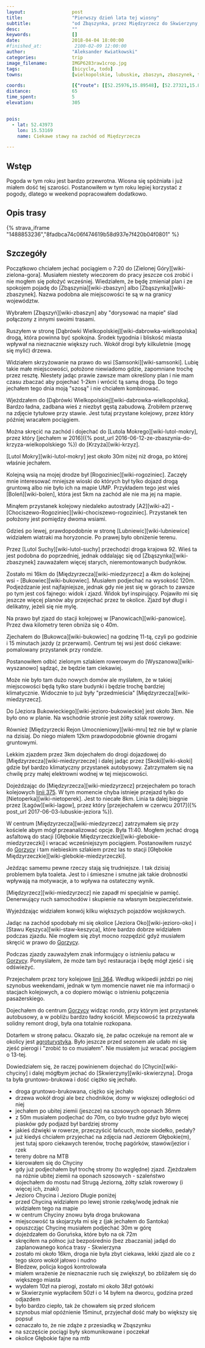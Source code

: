 ```yaml
---
layout:                 post
title:                  "Pierwszy dzień lata tej wiosny"
subtitle:               "od Zbąszynka, przez Międzyrzecz do Skwierzyny; skoro była już zima tej wiosny to czas na lato"
desc:                   ""
keywords:               []
date:                   2018-04-04 18:00:00
#finished_at:            2100-02-09 12:00:00
author:                 "Aleksander Kwiatkowski"
categories:             trip
image_filename:         IMGP6283raw1crop.jpg
tags:                   [bicycle, todo]
towns:                  [wielkopolskie, lubuskie, zbaszyn, zbaszynek, trzciel, miedzyrzecz, bledzew, skwierzyna]

coords:                 [{"route": [[52.25976,15.89548], [52.27321,15.81222], [52.34164,15.71043], [52.37540,15.68897], [52.37927,15.64966], [52.40724,15.63833], [52.44440,15.57808], [52.44011,15.52932], [52.48122,15.45087], [52.48457,15.40144], [52.51654,15.41174], [52.53607,15.46014], [52.58741,15.47886], [52.59378,15.49448], [52.59075,15.50014]], "type": "bicycle"}]
distance:               65
time_spent:             5
elevation:              305


pois:
  - lat: 52.43973
    lon: 15.53169
    name: Ciekawe stawy na zachód od Międzyrzecza

---
```



## Wstęp

Pogoda w tym roku jest bardzo przewrotna. Wiosna się spóźniała i już miałem dość
tej szarości. Postanowiłem w tym roku lepiej korzystać z pogody, dlatego w
weekend popracowałem dodatkowo.

## Opis trasy

{% strava_iframe "1488853236","8fadbca74c06f474619b58d937e7f420b04f0801" %}

## Szczegóły

Początkowo chciałem jechać pociągiem o 7:20 do [Zielonej Góry][wiki-zielona-gora].
Musiałem niestety wieczorem do pracy jeszcze coś zrobić i nie mogłem się
położyć wcześniej. Wiedziałem, że będę zmieniał plan i ze spokojem
pojadę do [Zbąszynia][wiki-zbaszyn] albo [Zbąszynka][wiki-zbaszynek].
Nazwa podobna ale miejscowości te są w na granicy województw.

Wybrałem [Zbąszyń][wiki-zbaszyn] aby "dorysować na mapie" ślad połączony z innymi
swoimi trasami.

Ruszyłem w stronę [Dąbrówki Wielkopolskiej][wiki-dabrowka-wielkopolska] drogą, która
powinna być spokojna. Środek tygodnia i bliskość miasta wpływał na nieznacznie
większy ruch. Wokół drogi były kilkuletnie (mogę się mylić) drzewa.

Widziałem skrzyżowanie na prawo do wsi [Samsonki][wiki-samsonki]. Lubię
takie małe miejscowości, położone niewiadomo gdzie, zapomniane trochę przez
resztę. Niestety jadąc prawie zawsze mam określony plan i nie mam
czasu zbaczać aby pojechać 1-2km i wrócić tą samą drogą.
Do tego jechałem tego dnia moją "szosą" i nie chciałem kombinować.

Wjeżdzałem do [Dąbrówki Wielkopolskiej][wiki-dabrowka-wielkopolska].
Bardzo ładna, zadbana wieś z niezbyt gęstą zabudową.
Zrobiłem przerwę na zdjęcie tytułowe przy stawie. Jest tutaj przystane kolejowy,
przez który później wracałem pociągiem.

Można skręcić na zachód i dojechać do [Lutola Mokrego][wiki-lutol-mokry],
przez który [jechałem w 2016]({% post_url 2016-06-12-ze-zbaszynia-do-krzyza-wielkopolskiego %}) do [Krzyża][wiki-krzyz].

[Lutol Mokry][wiki-lutol-mokry] jest około 30m niżej niż droga, po której właśnie jechałem.

Kolejną wsią na mojej drodze był [Rogoziniec][wiki-rogoziniec].
Zaczęły mnie interesować mniejsze wioski do których był tylko dojazd drogą gruntową
albo nie było ich na mapie UMP. Przykładem tego jest wieś [Boleń][wiki-bolen], która
jest 5km na zachód ale nie ma jej na mapie.

Minąłem przystanek kolejowy niedaleko autostrady [A2][wiki-a2] -
[Chociszewo-Rogoziniec][wiki-chociszewo-rogoziniec]. Przystanek ten położony jest pomiędzy dwoma
wsiami.

Gdzieś po lewej, prawdopodobnie w stronę [Lubniewic][wiki-lubniewice] widziałem
wiatraki ma horyzoncie. Po prawej było obniżenie terenu.

Przez [Lutol Suchy][wiki-lutol-suchy] przechodzi droga krajowa 92. Wieś ta jest podobna do
poprzedniej, jednak oddalając się od [Zbąszynka][wiki-zbaszynek] zauważałem więcej
starych, nieremontowanych budynków.

Zostało mi 16km do [Międzyrzecza][wiki-miedzyrzecz] a 4km do kolejnej wsi - [Bukowiec][wiki-bukowiec].
Musiałem podjechać na wysokość 120m. Podjeżdzanie jest najfajniejsze, jednak gdy nie jest się
w górach to zawsze po tym jest coś fajnego: widok i zjazd. Widok był inspirujący.
Pojawiło mi się jeszcze więcej planów aby przejechać przez te okolice.
Zjazd był długi i delikatny, jeżeli się nie mylę.

Na prawo był zjazd do stacji kolejowej w [Panowicach][wiki-panowice]. Przez dwa
kilometry teren obniża się o 40m.

Zjechałem do [Bukowca][wiki-bukowiec] na godzinę 11-tą, czyli po godzinie i 15
minutach jazdy (z przerwami). Centrum tej wsi jest dość ciekawe: pomalowany
przystanek przy rondzie.

Postanowiłem odbić zielonym szlakiem
rowerowym do [Wyszanowa][wiki-wyszanowo] sądząć, że będzie tam ciekawiej.

Może nie było tam dużo nowych domów ale
myślałem, że w takiej miejscowości będą tylko stare budynki i będzie trochę
bardziej klimatycznie. Widocznie to już
były "przedmieścia" [Międzyrzecza][wiki-miedzyrzecz].

Do [Jeziora Bukowieckiego][wiki-jezioro-bukowieckie] jest około 3km. Nie było ono w planie.
Na wschodnie stronie jest żółty szlak rowerowy.

Również [Międzyrzecki Rejon Umocnieniowy][wiki-mru] też nie był w planie na dzisiaj.
Do niego miałem 12km prawdopodobnie głównie drogami gruntowymi.

Lekkim zjazdem przez 3km dojechałem do drogi dojazdowej do [Międzyrzecza][wiki-miedzyrzecze]
i dalej jadąc przez [Skoki][wiki-skoki] gdzie był bardzo klimatyczny przystanek autobysowy.
Zatrzymałem się na chwilę przy małej elektrowni wodnej w tej miejscowości.

[wiki-linia-375]: https://pl.wikipedia.org/wiki/Linia_kolejowa_nr_375

Dojeżdzając do [Międzyrzecza][wiki-miedzyrzecz] przejechałem po torach kolejowych
[linii 375][wiki-linia-375]. W tym momencie chyba istnieje przejazd tylko do
[Nietoperka][wiki-nietoperek]. Jest to niecałe 8km. Linia ta dalej biegnie
przez [Łagów][wiki-lagow], przez który
[przejechałem w czerwcu 2017]({% post_url 2017-06-03-lubuskie-jeziora %}).

W centrum [Międzyrzecza][wiki-miedzyrzecz] zatrzymałem się przy kościele abym
mógł przeanalizować opcje. Była 11:40. Mogłem jechać drogą asfaltową do stacji
[Głębokie Międzyrzeczkie][wiki-glebokie-miedzyrzeczki] i wracać wcześniejszym pociągiem.
Postanowiłem ruszyć do [Gorzycy][wiki-gorzyca] i tam niebieskim szlakiem przez
las to stacji [Głębokie Międzyrzeczkie][wiki-glebokie-miedzyrzeczki].

Jeżdząc samemu pewne rzeczy stają się trudniejsze. I tak dzisiaj problemem była
toaleta. Jest to i śmieszne i smutne jak takie drobnostki wpływają na motywacje, a to
wpływa na ostateczny wynik.

[Międzyrzecz][wiki-miedzyrzecz] nie zapadł mi specjalnie w pamięć. Denerwujący
ruch samochodów i skupienie na własnym bezpieczeństwie.

Wyjeżdzając widziałem konwój kilku większych pojazdów wojskowych.

[wiki-linia-364]: https://pl.wikipedia.org/wiki/Linia_kolejowa_nr_364

Jadąc na zachód spodobały mi się okolice [Jeziora Oko][wiki-jezioro-oko]
i [Stawu Kęszyca][wiki-staw-keszyca], które bardzo dobrze widziałem podczas zjazdu.
Nie mogłem się zbyt mocno rozpędzić gdyż musiałem skręcić w prawo do
[Gorzycy][wiki-gorzyca].

[wiki-gorzyca]: https://pl.wikipedia.org/wiki/Gorzyca_(wojew%C3%B3dztwo_lubuskie)

Podczas zjazdy zauważyłem znak informujący o istnieniu pałacu w [Gorzycy][wiki-gorzyca].
Pomyślałem, że może tam być restauracja i będę mógł zjeść i się odświeżyć.

Przejechałem przez tory kolejowe [linii 364][wiki-linia-364]. Według wikipedii
jeździ po niej szynobus weekendami, jednak w tym momencie nawet nie ma informacji
o stacjach kolejowych, a co dopiero mówiąc o istnieniu połączenia pasażerskiego.

Dojechałem do centrum [Gorzycy][wiki-gorzyca] widząc rondo, przy którym
jest przystanek autobusowy, a w pobliżu bardzo ładny kościół.
Miejscowość ta przeżywała solidny remont drogi, była ona totalnie rozkopana.

Dotarłem w stronę pałacu. Okazało się, że pałac oczekuje na remont ale w okolicy
jest [agroturystyka][gorzyca-agroturystyka]. Było jeszcze przed sezonem ale
udało mi się zjeść pierogi i "zrobić to co musiałem". Nie musiałem już wracać
pociągiem o 13-tej.

[gorzyca-agroturystyka]: http://agroturmaya.pl/

Dowiedziałem się, że raczej powinienem dojechać do [Chycin][wiki-chyciny] i dalej
mógłbym jechać do [Skwierzyny][wiki-skwierzyna]. Droga ta była gruntowo-brukowa i
dość ciężko się jechało.

* droga gruntowo-brukowana, ciężko się jechało
* drzewa wokół drogi ale bez chodników, domy w większej odległości od niej
* jechałem po ubitej ziemii (jeszcze) na szosowych oponach 36mm
* z 50m musiałem podjechać do 70m, co było trudne gdyż było więcej piasków gdy podjazd był bardziej stromy
* jakieś dźwięki w rowerze, przeczyścić łańcuch, może siodełko, pedały?
* już kiedyś chciałem przyjechać na zdjęcia nad Jeziorem Głębokie(m), jest tutaj sporo ciekawych terenów, trochę pagórków, stawów/jezior i rzek
* tereny dobre na MTB
* kierowałem się do Chyciny
* gdy już podjechałem był trochę stromy (to względne) zjazd. Zjeżdzałem na różnie ubitej ziemii na oponach szosowych - szaleństwo
* dojechałem do mostu nad Strugą Jeziorną, żółty szlak rowerowy (i więcej ich, znaki)
* Jezioro Chycina i Jezioro Długie poniżej
* przed Chyciną widziałem po lewej stronie rzekę/wodę jednak nie widziałem tego na mapie
* w centrum Chyciny znowu była droga brukowana
* miejscowość ta skojarzyła mi się z (jak jechałem do Santoka)
* opuszczjąc Chycinę musiałem podjechać 30m w górę
* dojeżdzałem do Goruńska, które było na ok 72m
* skręciłem na północ już bezpośrednio (bez zbaczania) jadąd do zaplanowanego końca trasy - Skwierzyna
* zostało mi około 16km, droga nie była zbyt ciekawa, lekki zjazd ale co z tego skoro wokół jałowo i nudno
* Bledzew, policja kogoś kontrolowała
* miałem wrażenie że nieznacznie ruch się zwiększył, bo zbliżałem się do większego miasta
* wydałem 10zł na pierogi, zostało mi około 38zł gotówki
* w Skwierzynie wypłaciłem 50zł i o 14 byłem na dworcu, godzina przed odjazdem
* było bardzo ciepło, tak że chowałem się przed słońcem
* szynobus miał opóźnienie 15minut, przyjechał dość mały bo większy się popsuł
* oznaczało to, że nie zdąże z przesiadką w Zbąszynku
* na szczęście pociągi były skomunikowane i poczekał
* okolice Głębokie fajne na mtb
